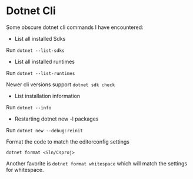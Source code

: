 # Dotnet Cli 

Some obscure dotnet cli commands I have encountered:

- List all installed Sdks

Run `dotnet --list-sdks`

- List all installed runtimes

Run `dotnet --list-runtimes`

Newer cli versions support `dotnet sdk check`

- List installation information

Run `dotnet --info`

- Restarting dotnet new -l packages

Run `dotnet new --debug:reinit`

Format the code to match the editorconfig settings

`dotnet format <Sln/Csproj>`

Another favorite is `dotnet format whitespace` which will match the settings for whitespace.